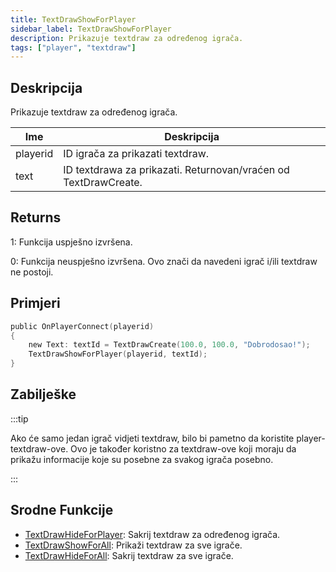```yaml
---
title: TextDrawShowForPlayer
sidebar_label: TextDrawShowForPlayer
description: Prikazuje textdraw za određenog igrača.
tags: ["player", "textdraw"]
---
```


## Deskripcija

Prikazuje textdraw za određenog igrača.

| Ime      | Deskripcija                                                     |
| -------- | --------------------------------------------------------------- |
| playerid | ID igrača za prikazati textdraw.                                |
| text     | ID textdrawa za prikazati. Returnovan/vraćen od TextDrawCreate. |

## Returns

1: Funkcija uspješno izvršena.

0: Funkcija neuspješno izvršena. Ovo znači da navedeni igrač i/ili textdraw ne postoji.

## Primjeri

```c
public OnPlayerConnect(playerid)
{
    new Text: textId = TextDrawCreate(100.0, 100.0, "Dobrodosao!");
    TextDrawShowForPlayer(playerid, textId);
}
```

## Zabilješke

:::tip

Ako će samo jedan igrač vidjeti textdraw, bilo bi pametno da koristite player-textdraw-ove. Ovo je također koristno za textdraw-ove koji moraju da prikažu informacije koje su posebne za svakog igrača posebno.

:::

## Srodne Funkcije

- [TextDrawHideForPlayer](TextDrawHideForPlayer): Sakrij textdraw za određenog igrača.
- [TextDrawShowForAll](TextDrawShowForAll): Prikaži textdraw za sve igrače.
- [TextDrawHideForAll](TextDrawHideForAll): Sakrij textdraw za sve igrače.
